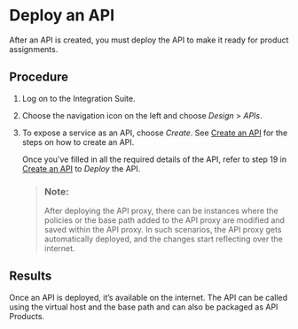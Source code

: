 <!-- loio525f0ddb1eae40f1a43ce2cbf99b7191 -->

# Deploy an API

After an API is created, you must deploy the API to make it ready for product assignments.



## Procedure

1.  Log on to the Integration Suite.

2.  Choose the navigation icon on the left and choose *Design* \> *APIs*.

3.  To expose a service as an API, choose *Create*. See [Create an API](create-an-api-c0842d5.md) for the steps on how to create an API.

    Once you’ve filled in all the required details of the API, refer to step 19 in [Create an API](create-an-api-c0842d5.md) to *Deploy* the API.

    > ### Note:  
    > After deploying the API proxy, there can be instances where the policies or the base path added to the API proxy are modified and saved within the API proxy. In such scenarios, the API proxy gets automatically deployed, and the changes start reflecting over the internet.




<a name="loio525f0ddb1eae40f1a43ce2cbf99b7191__result_l2r_tvf_5pb"/>

## Results

Once an API is deployed, it’s available on the internet. The API can be called using the virtual host and the base path and can also be packaged as API Products.

